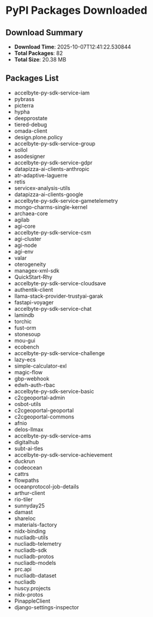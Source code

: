 # PyPI Packages Downloaded

## Download Summary
- **Download Time**: 2025-10-07T12:41:22.530844
- **Total Packages**: 82
- **Total Size**: 20.38 MB

## Packages List
- accelbyte-py-sdk-service-iam
- pybrass
- picterra
- hypha
- deepprostate
- tiered-debug
- omada-client
- design.plone.policy
- accelbyte-py-sdk-service-group
- sollol
- asodesigner
- accelbyte-py-sdk-service-gdpr
- datapizza-ai-clients-anthropic
- atr-adaptive-laguerre
- retis
- servicex-analysis-utils
- datapizza-ai-clients-google
- accelbyte-py-sdk-service-gametelemetry
- mongo-charms-single-kernel
- archaea-core
- agilab
- agi-core
- accelbyte-py-sdk-service-csm
- agi-cluster
- agi-node
- agi-env
- valar
- oterogeneity
- managex-xml-sdk
- QuickStart-Rhy
- accelbyte-py-sdk-service-cloudsave
- authentik-client
- llama-stack-provider-trustyai-garak
- fastapi-voyager
- accelbyte-py-sdk-service-chat
- lamindb
- torchic
- fust-orm
- stonesoup
- mou-gui
- ecobench
- accelbyte-py-sdk-service-challenge
- lazy-ecs
- simple-calculator-exl
- magic-flow
- gbp-webhook
- edwh-auth-rbac
- accelbyte-py-sdk-service-basic
- c2cgeoportal-admin
- osbot-utils
- c2cgeoportal-geoportal
- c2cgeoportal-commons
- afnio
- delos-llmax
- accelbyte-py-sdk-service-ams
- digitalhub
- subt-ai-tles
- accelbyte-py-sdk-service-achievement
- duckrun
- codeocean
- cattrs
- flowpaths
- oceanprotocol-job-details
- arthur-client
- rio-tiler
- sunnyday25
- damast
- shareloc
- materials-factory
- nidx-binding
- nucliadb-utils
- nucliadb-telemetry
- nucliadb-sdk
- nucliadb-protos
- nucliadb-models
- prc.api
- nucliadb-dataset
- nucliadb
- huscy.projects
- nidx-protos
- PinappleClient
- django-settings-inspector

